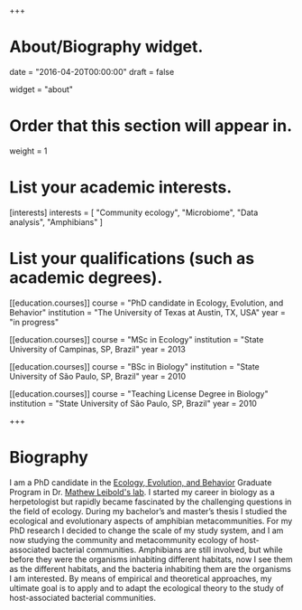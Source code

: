 +++
# About/Biography widget.

date = "2016-04-20T00:00:00"
draft = false

widget = "about"

# Order that this section will appear in.
weight = 1

# List your academic interests.
[interests]
  interests = [
    "Community ecology",
    "Microbiome",
    "Data analysis",
    "Amphibians"
  ]

# List your qualifications (such as academic degrees).
[[education.courses]]
  course = "PhD candidate in Ecology, Evolution, and Behavior"
  institution = "The University of Texas at Austin, TX, USA"
  year = "in progress"

[[education.courses]]
  course = "MSc in Ecology"
  institution = "State University of Campinas, SP, Brazil"
  year = 2013

[[education.courses]]
  course = "BSc in Biology"
  institution = "State University of São Paulo, SP, Brazil"
  year = 2010

[[education.courses]]
  course = "Teaching License Degree in Biology"
  institution = "State University of São Paulo, SP, Brazil"
  year = 2010
 
+++

# Biography

I am a PhD candidate in the [Ecology, Evolution, and Behavior](//https://cns.utexas.edu/eeb-graduate-program/) Graduate Program in Dr. [Mathew Leibold's lab](//http://www.leiboldlab.com//). I started my career in biology as a herpetologist but rapidly became fascinated by the challenging questions in the field of ecology. During my bachelor’s and master’s thesis I studied the ecological and evolutionary aspects of amphibian metacommunities. For my PhD research I decided to change the scale of my study system, and I am now studying the community and metacommunity ecology of host-associated bacterial communities. Amphibians are still involved, but while before they were the organisms inhabiting different habitats, now I see them as the different habitats, and the bacteria inhabiting them are the organisms I am interested. By means of empirical and theoretical approaches, my ultimate goal is to apply and to adapt the ecological theory to the study of host-associated bacterial communities.